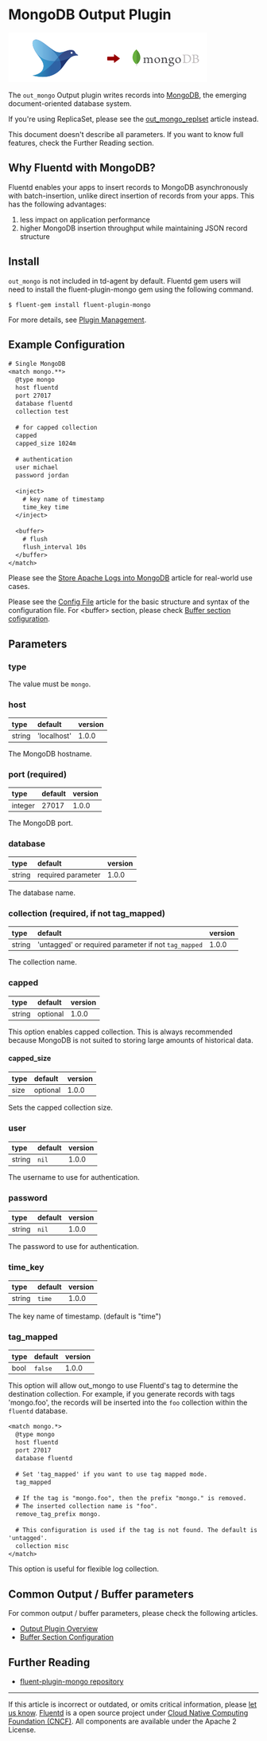 # MongoDB Output Plugin

![](/images/plugins/output/mongo.png)

The `out_mongo` Output plugin writes records into
[MongoDB](http://mongodb.org/), the emerging document-oriented database
system.

If you're using ReplicaSet, please see the
[out\_mongo\_replset](/plugins/output/mongo_replset.md) article instead.

This document doesn't describe all parameters. If you want to know full
features, check the Further Reading section.


## Why Fluentd with MongoDB?

Fluentd enables your apps to insert records to MongoDB asynchronously
with batch-insertion, unlike direct insertion of records from your apps.
This has the following advantages:

1.  less impact on application performance
2.  higher MongoDB insertion throughput while maintaining JSON record
    structure


## Install

`out_mongo` is not included in td-agent by default. Fluentd gem users
will need to install the fluent-plugin-mongo gem using the following
command.

``` {.CodeRay}
$ fluent-gem install fluent-plugin-mongo
```

For more details, see [Plugin Management](/deployment/plugin-management.md).


## Example Configuration

``` {.CodeRay}
# Single MongoDB
<match mongo.**>
  @type mongo
  host fluentd
  port 27017
  database fluentd
  collection test

  # for capped collection
  capped
  capped_size 1024m

  # authentication
  user michael
  password jordan

  <inject>
    # key name of timestamp
    time_key time
  </inject>

  <buffer>
    # flush
    flush_interval 10s
  </buffer>
</match>
```

Please see the [Store Apache Logs into MongoDB](/articles/apache-to-mongodb.md)
article for real-world use cases.

Please see the [Config File](/configuration/config-file.md) article for the basic
structure and syntax of the configuration file. For \<buffer\> section,
please check [Buffer section cofiguration](/configuration/buffer-section.md).


## Parameters


### type

The value must be `mongo`.


### host

| type   | default     | version |
|:-------|:------------|:--------|
| string | 'localhost' | 1.0.0   |

The MongoDB hostname.


### port (required)

| type    | default | version |
|:--------|:--------|:--------|
| integer | 27017   | 1.0.0   |

The MongoDB port.


### database

| type   | default            | version |
|:-------|:-------------------|:--------|
| string | required parameter | 1.0.0   |

The database name.


### collection (required, if not tag\_mapped)

| type   | default                                              | version |
|:-------|:-----------------------------------------------------|:--------|
| string | 'untagged' or required parameter if not `tag_mapped` | 1.0.0   |

The collection name.


### capped

| type   | default  | version |
|:-------|:---------|:--------|
| string | optional | 1.0.0   |

This option enables capped collection. This is always recommended
because MongoDB is not suited to storing large amounts of historical
data.

#### capped\_size

| type | default  | version |
|:-----|:---------|:--------|
| size | optional | 1.0.0   |

Sets the capped collection size.


### user

| type   | default | version |
|:-------|:--------|:--------|
| string | `nil`   | 1.0.0   |

The username to use for authentication.


### password

| type   | default | version |
|:-------|:--------|:--------|
| string | `nil`   | 1.0.0   |

The password to use for authentication.


### time\_key

| type   | default | version |
|:-------|:--------|:--------|
| string | `time`  | 1.0.0   |

The key name of timestamp. (default is "time")


### tag\_mapped

| type | default | version |
|:-----|:--------|:--------|
| bool | `false` | 1.0.0   |

This option will allow out\_mongo to use Fluentd's tag to determine the
destination collection. For example, if you generate records with tags
'mongo.foo', the records will be inserted into the `foo` collection
within the `fluentd` database.

``` {.CodeRay}
<match mongo.*>
  @type mongo
  host fluentd
  port 27017
  database fluentd

  # Set 'tag_mapped' if you want to use tag mapped mode.
  tag_mapped

  # If the tag is "mongo.foo", then the prefix "mongo." is removed.
  # The inserted collection name is "foo".
  remove_tag_prefix mongo.

  # This configuration is used if the tag is not found. The default is 'untagged'.
  collection misc
</match>
```

This option is useful for flexible log collection.


## Common Output / Buffer parameters

For common output / buffer parameters, please check the following
articles.

-   [Output Plugin Overview](/plugins/output/README.md)
-   [Buffer Section Configuration](/configuration/buffer-section.md)


## Further Reading

-   [fluent-plugin-mongo repository](https://github.com/fluent/fluent-plugin-mongo)


------------------------------------------------------------------------

If this article is incorrect or outdated, or omits critical information, please [let us know](https://github.com/fluent/fluentd-docs/issues?state=open).
[Fluentd](http://www.fluentd.org/) is a open source project under [Cloud Native Computing Foundation (CNCF)](https://cncf.io/). All components are available under the Apache 2 License.
